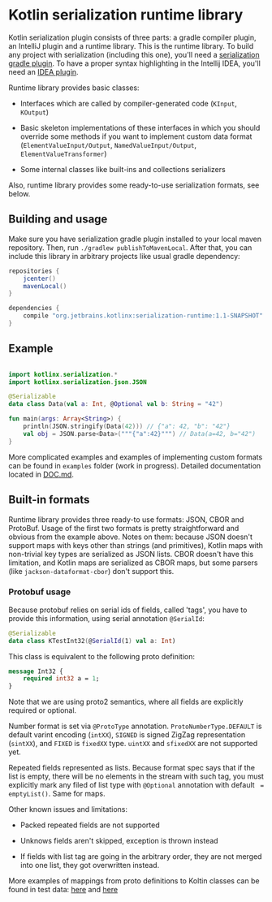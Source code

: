 # Kotlin serialization runtime library

Kotlin serialization plugin consists of three parts: a gradle compiler plugin, an IntelliJ plugin and a runtime library. 
This is the runtime library. To build any project with serialization (including this one), you'll
need a [serialization gradle plugin](https://github.com/sandwwraith/kotlin/tree/startsev/kotlinx/serialization/libraries#kotlin-serialization-gradle-plugin).
To have a proper syntax highlighting in the Intellij IDEA, you'll need an [IDEA plugin](https://github.com/sandwwraith/kotlin/blob/startsev/kotlinx/serialization/plugins/kotlin-serialization/kotlin-serialization-compiler/README.md).

Runtime library provides basic classes:

* Interfaces which are called by compiler-generated code (`KInput`, `KOutput`)

* Basic skeleton implementations of these interfaces in which you should override some methods if you want to implement custom data format (`ElementValueInput/Output`, `NamedValueInput/Output`, `ElementValueTransformer`)

* Some internal classes like built-ins and collections serializers

Also, runtime library provides some ready-to-use serialization formats, see below.

## Building and usage

Make sure you have serialization gradle plugin installed to your local maven repository. Then, run `./gradlew publishToMavenLocal`. After that, you can include this library in arbitrary projects like usual gradle dependency:

```gradle
repositories {
    jcenter()
    mavenLocal()
}

dependencies {
    compile "org.jetbrains.kotlinx:serialization-runtime:1.1-SNAPSHOT"
}
```

## Example

```kotlin

import kotlinx.serialization.*
import kotlinx.serialization.json.JSON

@Serializable
data class Data(val a: Int, @Optional val b: String = "42")

fun main(args: Array<String>) {
    println(JSON.stringify(Data(42))) // {"a": 42, "b": "42"}
    val obj = JSON.parse<Data>("""{"a":42}""") // Data(a=42, b="42")
}
```

More complicated examples and examples of implementing custom formats can be found in `examples` folder (work in progress).
Detailed documentation located in [DOC.md](DOC.md).

## Built-in formats

Runtime library provides three ready-to use formats: JSON, CBOR and ProtoBuf. Usage of the first two formats is pretty 
straightforward and obvious from the example above. Notes on them: because JSON doesn't support maps with keys other than 
strings (and primitives), Kotlin maps with non-trivial key types are serialized as JSON lists. CBOR doesn't have this limitation,
and Kotlin maps are serialized as CBOR maps, but some parsers (like `jackson-dataformat-cbor`) don't support this.

### Protobuf usage

Because protobuf relies on serial ids of fields, called 'tags', you have to provide this information, 
using serial annotation `@SerialId`:

```kotlin
@Serializable
data class KTestInt32(@SerialId(1) val a: Int)
```

This class is equivalent to the following proto definition:

```proto
message Int32 {
    required int32 a = 1;
}
```

Note that we are using proto2 semantics, where all fields are explicitly required or optional.

Number format is set via `@ProtoType` annotation. `ProtoNumberType.DEFAULT` is default varint encoding (`intXX`), `SIGNED`
is signed ZigZag representation (`sintXX`), and `FIXED` is `fixedXX` type. `uintXX` and `sfixedXX` are not supported yet.

Repeated fields represented as lists. Because format spec says that if the list is empty, there will be no elements in the stream with such tag,
you must explicitly mark any filed of list type with `@Optional` annotation with default ` = emptyList()`. Same for maps.

Other known issues and limitations:

* Packed repeated fields are not supported

* Unknows fields aren't skipped, exception is thrown instead

* If fields with list tag are going in the arbitrary order, they are not merged into one list, they got overwritten instead.

More examples of mappings from proto definitions to Koltin classes can be found in test data:
[here](src/test/proto/test_data.proto) and [here](src/test/kotlin/kotlinx/serialization/formats/RandomTests.kt#L47)